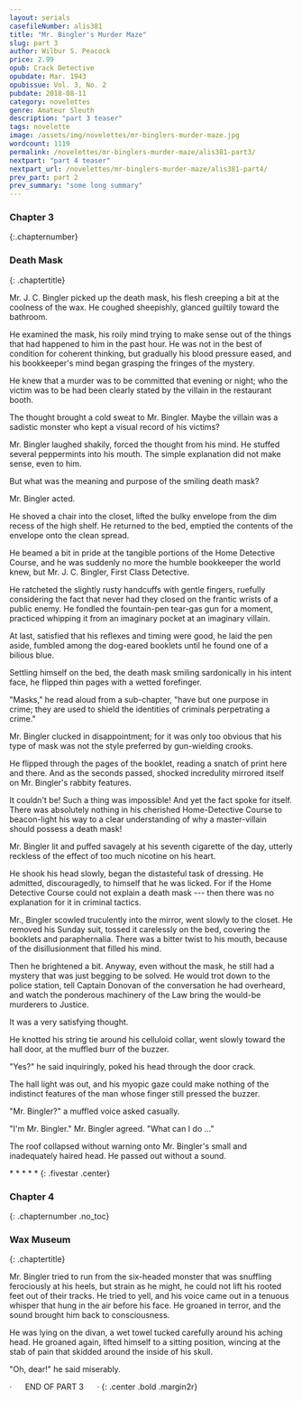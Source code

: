 ```yaml
---
layout: serials
casefileNumber: alis381
title: "Mr. Bingler's Murder Maze"
slug: part 3
author: Wilbur S. Peacock
price: 2.99
opub: Crack Detective
opubdate: Mar. 1943
opubissue: Vol. 3, No. 2
pubdate: 2018-08-11 
category: novelettes 
genre: Amateur Sleuth
description: "part 3 teaser"
tags: novelette 
image: /assets/img/novelettes/mr-binglers-murder-maze.jpg
wordcount: 1119
permalink: /novelettes/mr-binglers-murder-maze/alis381-part3/
nextpart: "part 4 teaser"
nextpart_url: /novelettes/mr-binglers-murder-maze/alis381-part4/
prev_part: part 2
prev_summary: "some long summary"
---
```


### Chapter 3
{:.chapternumber}

### Death Mask
{: .chaptertitle}

Mr. J. C. Bingler picked up the death mask, his flesh creeping a bit at the coolness of the wax. He coughed sheepishly, glanced guiltily toward the bathroom.

He examined the mask, his roily mind trying to make sense out of the things that had happened to him in the past hour. He was not in the best of condition for coherent thinking, but gradually his blood pressure eased, and his bookkeeper's mind began grasping the fringes of the mystery.

He knew that a murder was to be committed that evening or night; who the victim was to be had been clearly stated by the villain in the restaurant booth.

The thought brought a cold sweat to Mr. Bingler. Maybe the villain was a sadistic monster who kept a visual record of his victims?

Mr. Bingler laughed shakily, forced the thought from his mind. He stuffed several peppermints into his mouth. The simple explanation did not make sense, even to him.

But what was the meaning and purpose of the smiling death mask?

Mr. Bingler acted.

He shoved a chair into the closet, lifted the bulky envelope from the dim recess of the high shelf. He returned to the bed, emptied the contents of the envelope onto the clean spread.

He beamed a bit in pride at the tangible portions of the Home Detective Course, and he was suddenly no more the humble bookkeeper the world knew, but Mr. J. C. Bingler, First Class Detective.

He ratcheted the slightly rusty handcuffs with gentle fingers, ruefully considering the fact that never had they closed on the frantic wrists of a public enemy. He fondled the fountain-pen tear-gas gun for a moment, practiced whipping it from an imaginary pocket at an imaginary villain.

At last, satisfied that his reflexes and timing were good, he laid the pen aside, fumbled among the dog-eared booklets until he found one of a bilious blue.

Settling himself on the bed, the death mask smiling sardonically in his intent face, he flipped thin pages with a wetted forefinger.

"Masks," he read aloud from a sub-chapter, "have but one purpose in crime; they are used to shield the identities of criminals perpetrating a crime."

Mr. Bingler clucked in disappointment; for it was only too obvious that his type of mask was not the style preferred by gun-wielding crooks.

He flipped through the pages of the booklet, reading a snatch of print here and there. And as the seconds passed, shocked incredulity mirrored itself on Mr. Bingler's rabbity features.

It couldn't be! Such a thing was impossible! And yet the fact spoke for itself. There was absolutely nothing in his cherished Home-Detective Course to beacon-light his way to a clear understanding of why a master-villain should possess a death mask!

Mr. Bingler lit and puffed savagely at his seventh cigarette of the day, utterly reckless of the effect of too much nicotine on his heart.

He shook his head slowly, began the distasteful task of dressing. He admitted, discouragedly, to himself that he was licked. For if the Home Detective Course could not explain a death mask --- then there was no explanation for it in criminal tactics.

Mr., Bingler scowled truculently into the mirror, went slowly to the closet. He removed his Sunday suit, tossed it carelessly on the bed, covering the booklets and paraphernalia. There was a bitter twist to his mouth, because of the disillusionment that filled his mind.

Then he brightened a bit. Anyway, even without the mask, he still had a mystery that was just begging to be solved. He would trot down to the police station, tell Captain Donovan of the conversation he had overheard, and watch the ponderous machinery of the Law bring the would-be murderers to Justice.

It was a very satisfying thought.

He knotted his string tie around his celluloid collar, went slowly toward the hall door, at the muffled burr of the buzzer.

"Yes?" he said inquiringly, poked his head through the door crack.

The hall light was out, and his myopic gaze could make nothing of the indistinct features of the man whose finger still pressed the buzzer.

"Mr. Bingler?" a muffled voice asked casually.

"I'm Mr. Bingler." Mr. Bingler agreed. "What can I do ..."

The roof collapsed without warning onto Mr. Bingler's small and inadequately haired head. He passed out without a sound.

\*   \*   \*   \*   \*
{: .fivestar .center}

### Chapter 4
{: .chapternumber .no_toc}

### Wax Museum
{: .chaptertitle}

Mr. Bingler tried to run from the six-headed monster that was snuffling ferociously at his heels, but strain as he might, he could not lift his rooted feet out of their tracks. He tried to yell, and his voice came out in a tenuous whisper that hung in the air before his face. He groaned in terror, and the sound brought him back to consciousness.

He was lying on the divan, a wet towel tucked carefully around his aching head. He groaned again, lifted himself to a sitting position, wincing at the stab of pain that skidded around the inside of his skull.

"Oh, dear!" he said miserably.

&middot;&nbsp;&nbsp;&nbsp;&nbsp;&nbsp;&nbsp;END OF PART 3&nbsp;&nbsp;&nbsp;&nbsp;&nbsp;&nbsp;&middot;
{: .center .bold .margin2r}